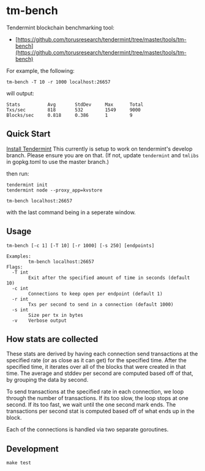 # tm-bench

Tendermint blockchain benchmarking tool:

- [https://github.com/torusresearch/tendermint/tree/master/tools/tm-bench](https://github.com/torusresearch/tendermint/tree/master/tools/tm-bench)

For example, the following:

```
tm-bench -T 10 -r 1000 localhost:26657
```

will output:

```
Stats          Avg       StdDev     Max      Total
Txs/sec        818       532        1549     9000
Blocks/sec     0.818     0.386      1        9
```

## Quick Start

[Install Tendermint](../introduction/install.md)
This currently is setup to work on tendermint's develop branch. Please ensure
you are on that. (If not, update `tendermint` and `tmlibs` in gopkg.toml to use
the master branch.)

then run:

```
tendermint init
tendermint node --proxy_app=kvstore
```

```
tm-bench localhost:26657
```

with the last command being in a seperate window.

## Usage

```
tm-bench [-c 1] [-T 10] [-r 1000] [-s 250] [endpoints]

Examples:
        tm-bench localhost:26657
Flags:
  -T int
        Exit after the specified amount of time in seconds (default 10)
  -c int
        Connections to keep open per endpoint (default 1)
  -r int
        Txs per second to send in a connection (default 1000)
  -s int
        Size per tx in bytes
  -v    Verbose output
```

## How stats are collected

These stats are derived by having each connection send transactions at the
specified rate (or as close as it can get) for the specified time. After the
specified time, it iterates over all of the blocks that were created in that
time. The average and stddev per second are computed based off of that, by
grouping the data by second.

To send transactions at the specified rate in each connection, we loop
through the number of transactions. If its too slow, the loop stops at one second.
If its too fast, we wait until the one second mark ends. The transactions per
second stat is computed based off of what ends up in the block.

Each of the connections is handled via two separate goroutines.

## Development

```
make test
```
